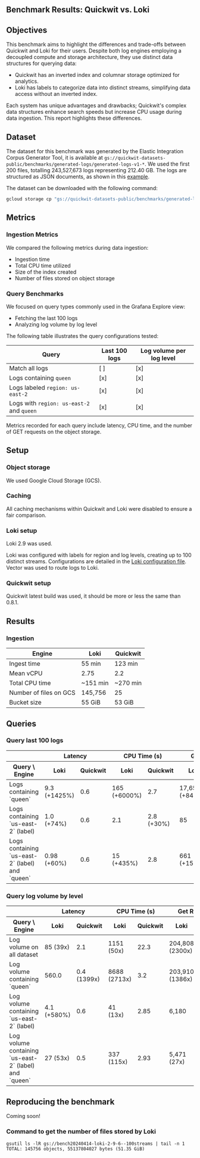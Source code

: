 
## Benchmark Results: Quickwit vs. Loki

## Objectives

This benchmark aims to highlight the differences and trade-offs between Quickwit and Loki for their users. Despite both log engines employing a decoupled compute and storage architecture, they use distinct data structures for querying data:
- Quickwit has an inverted index and columnar storage optimized for analytics.
- Loki has labels to categorize data into distinct streams, simplifying data access without an inverted index.

Each system has unique advantages and drawbacks; Quickwit's complex data structures enhance search speeds but increase CPU usage during data ingestion. This report highlights these differences.

## Dataset

The dataset for this benchmark was generated by the Elastic Integration Corpus Generator Tool, it is available at `gs://quickwit-datasets-public/benchmarks/generated-logs/generated-logs-v1-*`. We used the first 200 files, totalling 243,527,673 logs representing 212.40 GB. The logs are structured as JSON documents, as shown in this [example](tracks/generated-logs-for-loki/log_example.json).

The dataset can be downloaded with the following command:

```bash
gcloud storage cp "gs://quickwit-datasets-public/benchmarks/generated-logs/generated-logs-v1-{0..200}.ndjson.gz" datasets/
```

## Metrics
### Ingestion Metrics
We compared the following metrics during data ingestion:
- Ingestion time
- Total CPU time utilized
- Size of the index created
- Number of files stored on object storage

### Query Benchmarks
We focused on query types commonly used in the Grafana Explore view:
- Fetching the last 100 logs
- Analyzing log volume by log level

The following table illustrates the query configurations tested:

| Query   |   Last 100 logs   | Log volume per log level   |
|----------|----------|------------|
| Match all logs | [ ]   | [x] |
| Logs containing `queen` | [x]   | [x] |
| Logs labeled `region: us-east-2` | [x] | [x] |
| Logs with `region: us-east-2` and `queen` | [x] | [x] |

Metrics recorded for each query include latency, CPU time, and the number of GET requests on the object storage.

## Setup
### Object storage
We used Google Cloud Storage (GCS).

### Caching
All caching mechanisms within Quickwit and Loki were disabled to ensure a fair comparison.

### Loki setup
Loki 2.9 was used.

Loki was configured with labels for region and log levels, creating up to 100 distinct streams. Configurations are detailed in the [Loki configuration file](engines/loki/loki_gcs.yaml). Vector was used to route logs to Loki.

### Quickwit setup
Quickwit latest build was used, it should be more or less the same than 0.8.1.

## Results

### Ingestion

| Engine   |   Loki   | Quickwit   |
|----------|----------|------------|
| Ingest time | 55 min   | 123 min |
| Mean vCPU | 2.75 | 2.2 |
| Total CPU time | ~151 min | ~270 min |
| Number of files on GCS | 145,756 | 25 |
| Bucket size | 55 GiB | 53 GiB |

## Queries

### Query last 100 logs

<table>
    <thead>
        <tr>
            <th></th>
            <th colspan="2">Latency</th>
            <th colspan="2">CPU Time (s)</th>
            <th colspan="2">Get Requests</th>
        </tr>
        <tr>
            <th>Query \ Engine</th>
            <th>Loki</th>
            <th>Quickwit</th>
            <th>Loki</th>
            <th>Quickwit</th>
            <th>Loki</th>
            <th>Quickwit</th>
        </tr>
    </thead>
    <tbody>
    <tr>
        <td>Logs containing `queen`</td>
        <td>9.3 (+1425%)</td>
        <td>0.6</td>
        <td>165 (+6000%)</td>
        <td>2.7</td>
        <td>17,655 (+8400%)</td>
        <td>206</td>
    </tr>
    <tr>
        <td>Logs containing `us-east-2` (label)</td>
        <td>1.0 (+74%)</td>
        <td>0.6</td>
        <td>2.1</td>
        <td>2.8 (+30%)</td>
        <td>85</td>
        <td>203 (+138%)</td>
    </tr>
    <tr>
        <td>Logs containing `us-east-2` (label) and `queen`</td>
        <td>0.98 (+60%)</td>
        <td>0.6</td>
        <td>15 (+435%)</td>
        <td>2.8</td>
        <td>661 (+159%)</td>
        <td>255</td>
    </tr>
    </tbody>
</table>


### Query log volume by level

<table>
    <thead>
        <tr>
            <th></th>
            <th colspan="2">Latency</th>
            <th colspan="2">CPU Time (s)</th>
            <th colspan="2">Get Requests</th>
        </tr>
        <tr>
            <th>Query \ Engine</th>
            <th>Loki</th>
            <th>Quickwit</th>
            <th>Loki</th>
            <th>Quickwit</th>
            <th>Loki</th>
            <th>Quickwit</th>
        </tr>
    </thead>
    <tbody>
    <tr>
        <td>Log volume on all dataset</td>
        <td>85 (39x)</td>
        <td>2.1</td>
        <td>1151 (50x)</td>
        <td>22.3</td>
        <td>204,808 (2300x)</td>
        <td>88</td>
    </tr>
    <tr>
        <td>Log volume containing `queen`</td>
        <td>560.0</td>
        <td>0.4 (1399x)</td>
        <td>8688 (2713x)</td>
        <td>3.2</td>
        <td>203,910 (1386x)</td>
        <td>147</td>
    </tr>
    <tr>
        <td>Log volume containing `us-east-2` (label)</td>
        <td>4.1 (+580%)</td>
        <td>0.6</td>
        <td>41 (13x)</td>
        <td>2.85</td>
        <td>6,180</td>
        <td>146 (41x)</td>
    </tr>
    <tr>
        <td>Log volume containing `us-east-2` (label) and `queen`</td>
        <td>27 (53x)</td>
        <td>0.5</td>
        <td>337 (115x)</td>
        <td>2.93</td>
        <td>5,471 (27x)</td>
        <td>195</td>
    </tr>
    </tbody>
</table>

## Reproducing the benchmark

Coming soon!

### Command to get the number of files stored by Loki

```
gsutil ls -lR gs://bench20240414-loki-2-9-6--100streams | tail -n 1
TOTAL: 145756 objects, 55137804027 bytes (51.35 GiB)
```

